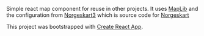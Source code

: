 Simple react map component for reuse in other projects. It uses [MapLib](https://github.com/kartverket/maplib) and the configuration from [Norgeskart3](https://github.com/kartverket/norgeskart3) which is source code for [Norgeskart](https://www.norgeskart.no/)

This project was bootstrapped with [Create React App](https://github.com/facebookincubator/create-react-app).
